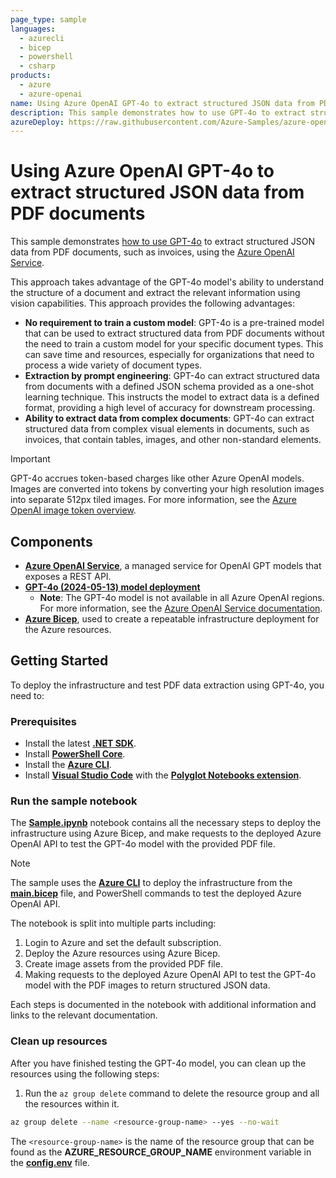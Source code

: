 ```yaml
---
page_type: sample
languages:
  - azurecli
  - bicep
  - powershell
  - csharp
products:
  - azure
  - azure-openai
name: Using Azure OpenAI GPT-4o to extract structured JSON data from PDF documents
description: This sample demonstrates how to use GPT-4o to extract structured JSON data from PDF documents using Azure OpenAI.
azureDeploy: https://raw.githubusercontent.com/Azure-Samples/azure-openai-gpt-4-vision-pdf-extraction-sample/main/infra/main.bicep
---
```


# Using Azure OpenAI GPT-4o to extract structured JSON data from PDF documents

This sample demonstrates [how to use GPT-4o](https://learn.microsoft.com/en-us/azure/ai-services/openai/concepts/models#gpt-4o-and-gpt-4-turbo) to extract structured JSON data from PDF documents, such as invoices, using the [Azure OpenAI Service](https://learn.microsoft.com/en-us/azure/ai-services/openai/overview).

This approach takes advantage of the GPT-4o model's ability to understand the structure of a document and extract the relevant information using vision capabilities. This approach provides the following advantages:

- **No requirement to train a custom model**: GPT-4o is a pre-trained model that can be used to extract structured data from PDF documents without the need to train a custom model for your specific document types. This can save time and resources, especially for organizations that need to process a wide variety of document types.
- **Extraction by prompt engineering**: GPT-4o can extract structured data from documents with a defined JSON schema provided as a one-shot learning technique. This instructs the model to extract data is a defined format, providing a high level of accuracy for downstream processing.
- **Ability to extract data from complex documents**: GPT-4o can extract structured data from complex visual elements in documents, such as invoices, that contain tables, images, and other non-standard elements.

> [!IMPORTANT]
> GPT-4o accrues token-based charges like other Azure OpenAI models. Images are converted into tokens by converting your high resolution images into separate 512px tiled images. For more information, see the [Azure OpenAI image token overview](https://learn.microsoft.com/en-us/azure/ai-services/openai/overview#image-tokens-gpt-4-turbo-with-vision).

## Components

- [**Azure OpenAI Service**](https://learn.microsoft.com/en-us/azure/ai-services/openai/overview), a managed service for OpenAI GPT models that exposes a REST API.
- [**GPT-4o (2024-05-13) model deployment**](https://learn.microsoft.com/en-us/azure/ai-services/openai/how-to/gpt-with-vision?tabs=rest)
  - **Note**: The GPT-4o model is not available in all Azure OpenAI regions. For more information, see the [Azure OpenAI Service documentation](https://learn.microsoft.com/en-us/azure/ai-services/openai/concepts/models#standard-deployment-model-availability).
- [**Azure Bicep**](https://learn.microsoft.com/en-us/azure/azure-resource-manager/bicep/overview?tabs=bicep), used to create a repeatable infrastructure deployment for the Azure resources.

## Getting Started

To deploy the infrastructure and test PDF data extraction using GPT-4o, you need to:

### Prerequisites

- Install the latest [**.NET SDK**](https://dotnet.microsoft.com/download).
- Install [**PowerShell Core**](https://docs.microsoft.com/en-us/powershell/scripting/install/installing-powershell?view=powershell-7.1).
- Install the [**Azure CLI**](https://docs.microsoft.com/en-us/cli/azure/install-azure-cli).
- Install [**Visual Studio Code**](https://code.visualstudio.com/) with the [**Polyglot Notebooks extension**](https://marketplace.visualstudio.com/items?itemName=ms-dotnettools.dotnet-interactive-vscode).

### Run the sample notebook

The [**Sample.ipynb**](./Sample.ipynb) notebook contains all the necessary steps to deploy the infrastructure using Azure Bicep, and make requests to the deployed Azure OpenAI API to test the GPT-4o model with the provided PDF file.

> [!NOTE]
> The sample uses the [**Azure CLI**](https://docs.microsoft.com/en-us/cli/azure/install-azure-cli) to deploy the infrastructure from the [**main.bicep**](./infra/main.bicep) file, and PowerShell commands to test the deployed Azure OpenAI API.

The notebook is split into multiple parts including:

1. Login to Azure and set the default subscription.
1. Deploy the Azure resources using Azure Bicep.
1. Create image assets from the provided PDF file.
1. Making requests to the deployed Azure OpenAI API to test the GPT-4o model with the PDF images to return structured JSON data.

Each steps is documented in the notebook with additional information and links to the relevant documentation.

### Clean up resources

After you have finished testing the GPT-4o model, you can clean up the resources using the following steps:

1. Run the `az group delete` command to delete the resource group and all the resources within it.

```bash
az group delete --name <resource-group-name> --yes --no-wait
```

The `<resource-group-name>` is the name of the resource group that can be found as the **AZURE_RESOURCE_GROUP_NAME** environment variable in the [**config.env**](./config.env) file.
